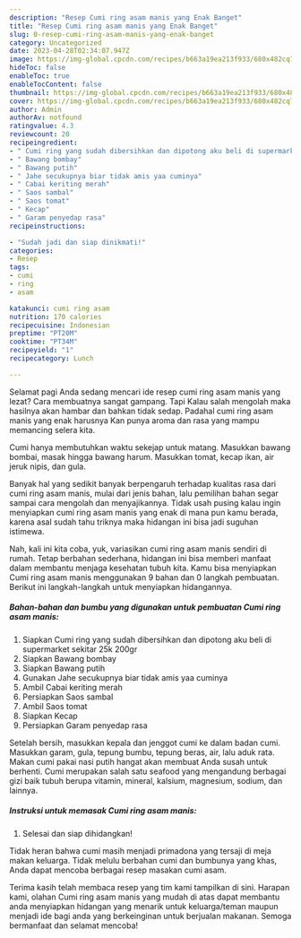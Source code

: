 ```yaml
---
description: "Resep Cumi ring asam manis yang Enak Banget"
title: "Resep Cumi ring asam manis yang Enak Banget"
slug: 0-resep-cumi-ring-asam-manis-yang-enak-banget
category: Uncategorized
date: 2023-04-28T02:34:07.947Z
image: https://img-global.cpcdn.com/recipes/b663a19ea213f933/680x482cq70/cumi-ring-asam-manis-foto-resep-utama.jpg
hideToc: false
enableToc: true
enableTocContent: false
thumbnail: https://img-global.cpcdn.com/recipes/b663a19ea213f933/680x482cq70/cumi-ring-asam-manis-foto-resep-utama.jpg
cover: https://img-global.cpcdn.com/recipes/b663a19ea213f933/680x482cq70/cumi-ring-asam-manis-foto-resep-utama.jpg
author: Admin
authorAv: notfound
ratingvalue: 4.3
reviewcount: 20
recipeingredient:
- " Cumi ring yang sudah dibersihkan dan dipotong aku beli di supermarket sekitar 25k 200gr"
- " Bawang bombay"
- " Bawang putih"
- " Jahe secukupnya biar tidak amis yaa cuminya"
- " Cabai keriting merah"
- " Saos sambal"
- " Saos tomat"
- " Kecap"
- " Garam penyedap rasa"
recipeinstructions:

- "Sudah jadi dan siap dinikmati!"
categories:
- Resep
tags:
- cumi
- ring
- asam

katakunci: cumi ring asam 
nutrition: 170 calories
recipecuisine: Indonesian
preptime: "PT20M"
cooktime: "PT34M"
recipeyield: "1"
recipecategory: Lunch

---
```



Selamat pagi Anda sedang mencari ide resep cumi ring asam manis yang lezat? Cara membuatnya sangat gampang. Tapi Kalau salah mengolah maka hasilnya akan hambar dan bahkan tidak sedap. Padahal cumi ring asam manis yang enak harusnya Kan punya aroma dan rasa yang mampu memancing selera kita.


Cumi hanya membutuhkan waktu sekejap untuk matang. Masukkan bawang bombai, masak hingga bawang harum. Masukkan tomat, kecap ikan, air jeruk nipis, dan gula.

Banyak hal yang sedikit banyak berpengaruh terhadap kualitas rasa dari cumi ring asam manis, mulai dari jenis bahan, lalu pemilihan bahan segar sampai cara mengolah dan menyajikannya. Tidak usah pusing kalau ingin menyiapkan cumi ring asam manis yang enak di mana pun kamu berada, karena asal sudah tahu triknya maka hidangan ini bisa jadi suguhan istimewa.


Nah, kali ini kita coba, yuk, variasikan cumi ring asam manis sendiri di rumah. Tetap berbahan sederhana, hidangan ini bisa memberi manfaat dalam membantu menjaga kesehatan tubuh kita. Kamu bisa menyiapkan Cumi ring asam manis menggunakan 9 bahan dan 0 langkah pembuatan. Berikut ini langkah-langkah untuk menyiapkan hidangannya.

<!--inarticleads1-->

##### Bahan-bahan dan bumbu yang digunakan untuk pembuatan Cumi ring asam manis:

1. Siapkan  Cumi ring yang sudah dibersihkan dan dipotong aku beli di supermarket sekitar 25k 200gr
1. Siapkan  Bawang bombay
1. Siapkan  Bawang putih
1. Gunakan  Jahe secukupnya biar tidak amis yaa cuminya
1. Ambil  Cabai keriting merah
1. Persiapkan  Saos sambal
1. Ambil  Saos tomat
1. Siapkan  Kecap
1. Persiapkan  Garam penyedap rasa


Setelah bersih, masukkan kepala dan jenggot cumi ke dalam badan cumi. Masukkan garam, gula, tepung bumbu, tepung beras, air, lalu aduk rata. Makan cumi pakai nasi putih hangat akan membuat Anda susah untuk berhenti. Cumi merupakan salah satu seafood yang mengandung berbagai gizi baik tubuh berupa vitamin, mineral, kalsium, magnesium, sodium, dan lainnya. 

<!--inarticleads2-->

##### Instruksi untuk memasak Cumi ring asam manis:


1. Selesai dan siap dihidangkan!

Tidak heran bahwa cumi masih menjadi primadona yang tersaji di meja makan keluarga. Tidak melulu berbahan cumi dan bumbunya yang khas, Anda dapat mencoba berbagai resep masakan cumi asam. 

Terima kasih telah membaca resep yang tim kami tampilkan di sini. Harapan kami, olahan Cumi ring asam manis yang mudah di atas dapat membantu anda menyiapkan hidangan yang menarik untuk keluarga/teman maupun menjadi ide bagi anda yang berkeinginan untuk berjualan makanan. Semoga bermanfaat dan selamat mencoba!
